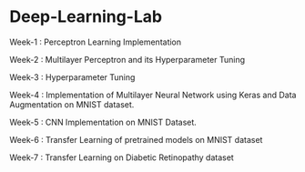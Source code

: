 # Deep-Learning-Lab

Week-1 : Perceptron Learning Implementation 

Week-2 : Multilayer Perceptron and its Hyperparameter Tuning

Week-3 : Hyperparameter Tuning 

Week-4 : Implementation of Multilayer Neural Network using Keras and Data Augmentation on MNIST dataset.

Week-5 : CNN Implementation on MNIST Dataset.

Week-6 : Transfer Learning of pretrained models on MNIST dataset

Week-7 : Transfer Learning on Diabetic Retinopathy dataset
